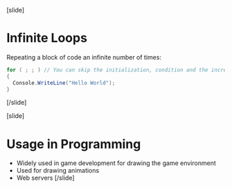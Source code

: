 [slide]
# Infinite Loops
Repeating a block of code an infinite number of times:
```csharp
for ( ; ; ) // You can skip the initialization, condition and the increment
{
  Console.WriteLine("Hello World");
}
```
[/slide]

[slide]
# Usage in Programming
- Widely used in game development for drawing the game environment
- Used for drawing animations
- Web servers
[/slide]